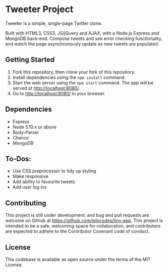 # Tweeter Project

Tweeter is a simple, single-page Twitter clone.

Built with HTML3, CSS3, JS/jQuery and AJAX, with a Node.js Express and MongoDB back-end. Compose tweets and see error checking functionality, and watch the page asynchronously update as new tweets are populated.  

## Getting Started

1. Fork this repository, then clone your fork of this repository.
2. Install dependencies using the `npm install` command.
3. Start the web server using the `npm start` command. The app will be served at <http://localhost:8080/>.
4. Go to <http://localhost:8080/> in your browser.

## Dependencies

- Express
- Node 5.10.x or above
- Body-Parser
- Chance
- MongoDB

## To-Dos:
- Use CSS preprocessor to tidy up styling
- Make responsive
- Add ability to favourite tweets
- Add user log ins

## Contributing
This project is still under development, and bug and pull requests are welcome on Github at https://github.com/jelocodes/tiny-app. This project is intended to be a safe, welcoming space for collaboration, and contributors are expected to adhere to the Contributor Covenant code of conduct.

## License
This codebase is available as open source under the terms of the MIT License.
